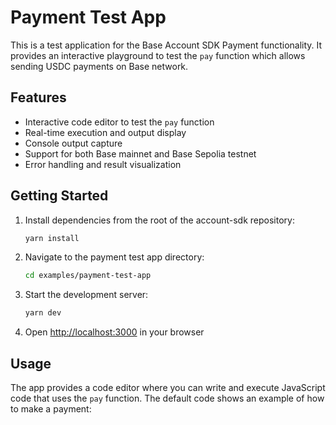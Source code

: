 # Payment Test App

This is a test application for the Base Account SDK Payment functionality. It provides an interactive playground to test the `pay` function which allows sending USDC payments on Base network.

## Features

- Interactive code editor to test the `pay` function
- Real-time execution and output display
- Console output capture
- Support for both Base mainnet and Base Sepolia testnet
- Error handling and result visualization

## Getting Started

1. Install dependencies from the root of the account-sdk repository:
   ```bash
   yarn install
   ```

2. Navigate to the payment test app directory:
   ```bash
   cd examples/payment-test-app
   ```

3. Start the development server:
   ```bash
   yarn dev
   ```

4. Open [http://localhost:3000](http://localhost:3000) in your browser

## Usage

The app provides a code editor where you can write and execute JavaScript code that uses the `pay` function. The default code shows an example of how to make a payment:

### Default Code Example

```typescript
import { pay } from '@base-org/account-sdk'

const result = await pay({
  amount: '.01',
  to: '0xd8dA6BF26964aF9D7eEd9e03E53415D37aA96045',
  testnet: true
})

return result
```

### With Payer Info Example

```typescript
import { pay } from '@base-org/account-sdk'

const result = await pay({
  amount: '.01',
  to: '0xd8dA6BF26964aF9D7eEd9e03E53415D37aA96045',
  testnet: true,
  payerInfo: {
    requests: [
      { type: 'email' },
      { type: 'name', optional: true }
    ],
    callbackUrl: 'https://example.com/callback'
  }
})

return result
```

## Development

The app is built with:
- Next.js
- React
- TypeScript
- @base-org/account-sdk

## Note

This is a test application intended for development and testing purposes only. 